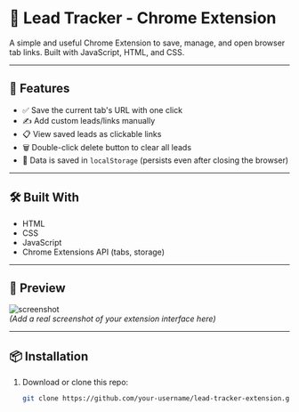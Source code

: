 # 🔖 Lead Tracker - Chrome Extension

A simple and useful Chrome Extension to save, manage, and open browser tab links. Built with JavaScript, HTML, and CSS.

---

## 🚀 Features

- ✅ Save the current tab's URL with one click
- ✍️ Add custom leads/links manually
- 📋 View saved leads as clickable links
- 🗑️ Double-click delete button to clear all leads
- 💾 Data is saved in `localStorage` (persists even after closing the browser)

---

## 🛠️ Built With

- HTML
- CSS
- JavaScript
- Chrome Extensions API (tabs, storage)

---

## 📸 Preview

![screenshot](./screenshot.png)  
*(Add a real screenshot of your extension interface here)*

---

## 📦 Installation

1. Download or clone this repo:
   ```bash
   git clone https://github.com/your-username/lead-tracker-extension.git

